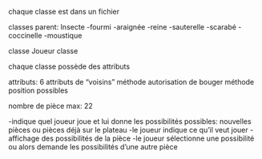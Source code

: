 
chaque classe est dans un fichier

classes parent: Insecte 
-fourmi
-araignée
-reine
-sauterelle
-scarabé
-coccinelle
-moustique

classe Joueur
classe 


chaque classe possède des attributs


attributs:
6 attributs de “voisins”
méthode autorisation de bouger
méthode position possibles

nombre de pièce max: 22


-indique quel joueur joue et lui donne les possibilités possibles: nouvelles pièces ou pièces déjà sur le plateau
-le joueur indique ce qu’il veut jouer
-affichage des possibilités de la pièce 
-le joueur sélectionne une possibilité ou alors demande les possibilités d’une autre pièce

